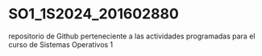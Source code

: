# SO1_1S2024_201602880
repositorio de Github perteneciente a las actividades programadas para el curso de Sistemas Operativos 1
